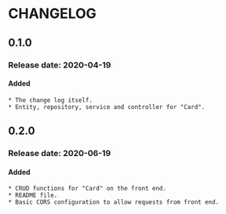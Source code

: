 # CHANGELOG

## 0.1.0
### Release date: 2020-04-19
#### Added
    * The change log itself.
    * Entity, repository, service and controller for "Card".
     
## 0.2.0
### Release date: 2020-06-19
#### Added
    * CRUD functions for "Card" on the front end.
    * README file.
    * Basic CORS configuration to allow requests from front end.
